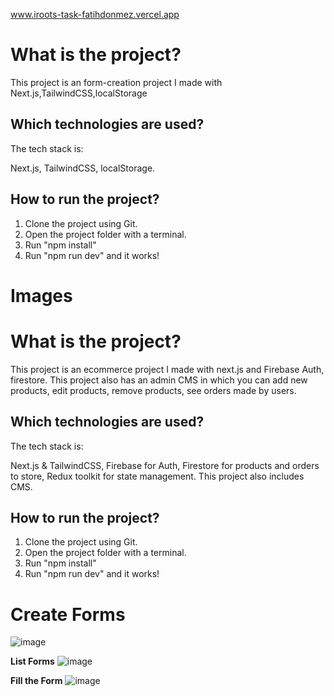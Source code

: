 www.iroots-task-fatihdonmez.vercel.app
# **What is the project?**

This project is an form-creation project I made with Next.js,TailwindCSS,localStorage

## **Which technologies are used?**
The tech stack is:

Next.js, TailwindCSS, localStorage.

## **How to run the project?**
1. Clone the project using Git.
2. Open the project folder with a terminal.
3. Run "npm install"
4. Run "npm run dev"
and it works!

# **Images**

# **What is the project?**

This project is an ecommerce project I made with next.js and Firebase Auth, firestore. This project also has an admin CMS in which you can 
add new products, edit products, remove products, see orders made by users.

## **Which technologies are used?**
The tech stack is:

Next.js & TailwindCSS, Firebase for Auth, Firestore for products and orders to store, Redux toolkit for state management. This project also includes CMS.

## **How to run the project?**
1. Clone the project using Git.
2. Open the project folder with a terminal.
3. Run "npm install"
4. Run "npm run dev"
and it works!

# **Create Forms**

![image](https://github.com/fatihdonmezdev/iroots-task-fatihdonmez/assets/72231439/6754d1c6-f8a6-47c7-93e9-239a3d382771)

**List Forms**
![image](https://github.com/fatihdonmezdev/iroots-task-fatihdonmez/assets/72231439/6ab2b30b-bc95-4e26-93a8-2ea65056e73c)

**Fill the Form**
![image](https://github.com/fatihdonmezdev/iroots-task-fatihdonmez/assets/72231439/b26f986b-746f-41ac-b7a9-ec79780c27ce)

